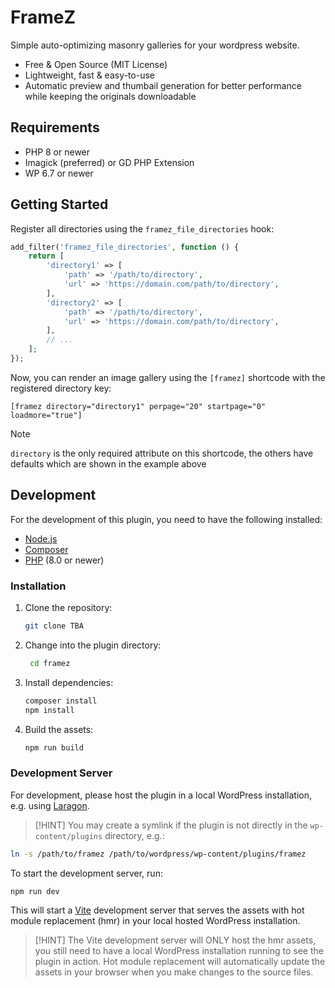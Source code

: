 # FrameZ

Simple auto-optimizing masonry galleries for your wordpress website.

* Free & Open Source (MIT License)
* Lightweight, fast & easy-to-use
* Automatic preview and thumbail generation for better performance while keeping the originals downloadable

## Requirements

* PHP 8 or newer
* Imagick (preferred) or GD PHP Extension
* WP 6.7 or newer

## Getting Started

Register all directories using the `framez_file_directories` hook:

```php
add_filter('framez_file_directories', function () {
    return [
        'directory1' => [
            'path' => '/path/to/directory',
            'url' => 'https://domain.com/path/to/directory',
        ],
        'directory2' => [
            'path' => '/path/to/directory',
            'url' => 'https://domain.com/path/to/directory',
        ],
        // ...
    ];
});
```

Now, you can render an image gallery using the `[framez]` shortcode with the registered directory key:

```
[framez directory="directory1" perpage="20" startpage="0" loadmore="true"]
```
> [!NOTE]
> `directory` is the only required attribute on this shortcode, the others have defaults which are shown in the example above

## Development

For the development of this plugin, you need to have the following installed:
* [Node.js](https://nodejs.org/en/download/)
* [Composer](https://getcomposer.org/download/)
* [PHP](https://www.php.net/downloads.php) (8.0 or newer)

### Installation

1. Clone the repository:
   ```bash
   git clone TBA
   ```
2. Change into the plugin directory:
   ```bash
    cd framez
    ```
3. Install dependencies:
    ```bash
    composer install
    npm install
    ```
4. Build the assets:
    ```bash
    npm run build
    ```

### Development Server

For development, please host the plugin in a local WordPress installation, e.g. using [Laragon](https://laragon.org/).

> [!HINT]
> You may create a symlink if the plugin is not directly in the `wp-content/plugins` directory, e.g.:
```bash
ln -s /path/to/framez /path/to/wordpress/wp-content/plugins/framez
```

To start the development server, run:
```bash
npm run dev
```

This will start a [Vite](https://vite.dev/) development server that serves the assets with hot module replacement (hmr) in your local hosted WordPress installation.

> [!HINT]
> The Vite development server will ONLY host the hmr assets, you still need to have a local WordPress installation running to see the plugin in action. Hot module replacement will automatically update the assets in your browser when you make changes to the source files.



